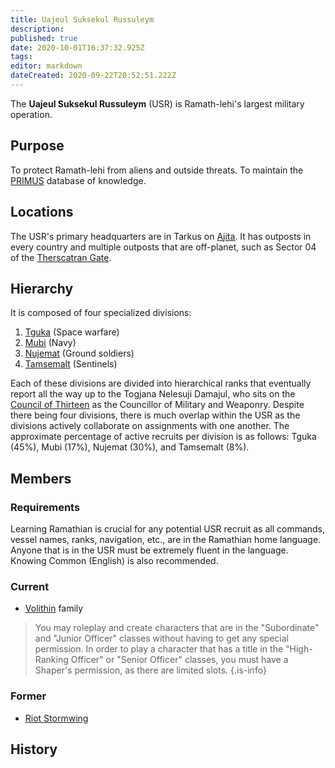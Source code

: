 ```yaml
---
title: Uajeul Suksekul Russuleym
description: 
published: true
date: 2020-10-01T16:37:32.925Z
tags: 
editor: markdown
dateCreated: 2020-09-22T20:52:51.222Z
---
```


The **Uajeul Suksekul Russuleym** (USR) is Ramath-lehi's largest military operation.

## Purpose

To protect Ramath-lehi from aliens and outside threats. To maintain the [PRIMUS](/technologies/primus) database of knowledge.

## Locations

The USR's primary headquarters are in Tarkus on [Ajita](/countries/ajita). It has outposts in every country and multiple outposts that are off-planet, such as Sector 04 of the [Therscatran Gate](/countries/therscatran-gate).

## Hierarchy

It is composed of four specialized divisions:

1. [Tguka](/groups/military-tguka) (Space warfare)
2. [Mubi](/groups/military-mubi) (Navy)
3. [Nujemat](/groups/military-nujemat) (Ground soldiers)
4. [Tamsemalt](/groups/military-tamsemalt) (Sentinels)

Each of these divisions are divided into hierarchical ranks that eventually report all the way up to the Togjana Nelesuji Damajul, who sits on the [Council of Thirteen](/groups/council-of-thirteen) as the Councillor of Military and Weaponry. Despite there being four divisions, there is much overlap within the USR as the divisions actively collaborate on assignments with one another. The approximate percentage of active recruits per division is as follows: Tguka (45%), Mubi (17%), Nujemat (30%), and Tamsemalt (8%).

## Members

### Requirements

Learning Ramathian is crucial for any potential USR recruit as all commands, vessel names, ranks, navigation, etc., are in the Ramathian home language. Anyone that is in the USR must be extremely fluent in the language. Knowing Common (English) is also recommended.

### Current

- [Volithin](/genealogy/volithin) family

> You may roleplay and create characters that are in the "Subordinate" and "Junior Officer" classes without having to get any special permission. In order to play a character that has a title in the "High-Ranking Officer" or "Senior Officer" classes, you must have a Shaper's permission, as there are limited slots.
{.is-info}

### Former

- [Riot Stormwing](/characters/riot-stormwing)

## History